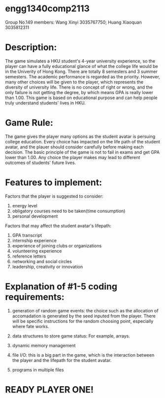 # engg1340comp2113

Group No.149 members: Wang Xinyi 3035767750; Huang Xiaoquan 3035812311

# Description:

The game simulates a HKU student's 4-year university experience, so the player can have a fully educational glance of what the college life would be in the Univerity of Hong Kong. There are totally 8 semesters and 3 summer semesters. The academic performance is regarded as the priority. However, many other choices will be given to the player, which represents the diversity of university life. There is no concept of right or wrong, and the only failure is not getting the degree, by which means GPA is really lower than 1.00. This game is based on educational purpose and can help people truly understand students' lives in HKU.

# Game Rule:

The game gives the player many options as the student avatar is persuing college education. Every choice has impacted on the life path of the student avatar, and the plauer should consider carefully before making each decision. The basic principle of the game is not to fail in exams and get GPA lower than 1.00. Any choice the player makes may lead to different outcomes of students' future lives.

# Features to implement:

Factors that the player is suggested to consider:

1. energy level
2. obligatory courses need to be taken(time consumption)
3. personal development 

Factors that may affect the student avatar's lifepath:

1. GPA transcript
2. internship experience
3. experience of joining clubs or organizations
4. volunteering experience
5. reference letters
6. networking and social circles
7. leadership, creativity or innovation

# Explanation of #1-5 coding requirements:

1. generation of random game events: the choice such as the allocation of accomadation is generated by the seed inputed from the player. There will be specific instructions for the random choosing point, especially where fate works.

2. data structures to store game status: For example, arrays.

3. dynamic memory management

4. file I/O: this is a big part in the game, which is the interaction between the player and the lifepath for the student avatar.

5. programs in multiple files

# READY PLAYER ONE!
